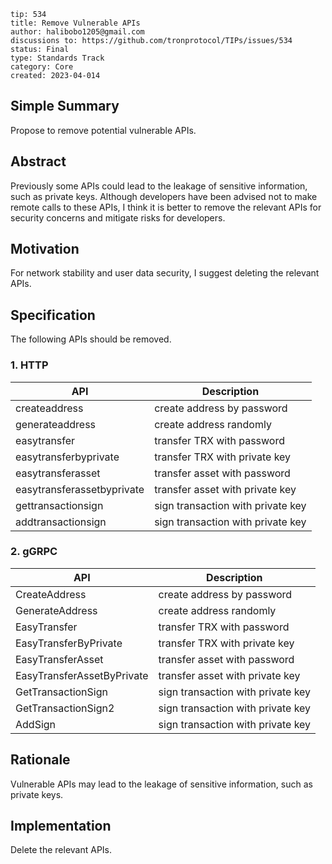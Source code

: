 ```
tip: 534
title: Remove Vulnerable APIs	
author: halibobo1205@gmail.com
discussions to: https://github.com/tronprotocol/TIPs/issues/534
status: Final
type: Standards Track
category: Core
created: 2023-04-014
```


## Simple Summary
Propose to remove potential vulnerable APIs.


## Abstract
Previously some APIs could lead to the leakage of sensitive information, such as private keys.
Although developers have been advised not to make remote calls to these APIs, I think it is better to remove the relevant APIs for security concerns and mitigate risks for developers.


## Motivation
For network stability and user data security, I suggest deleting the relevant APIs.


## Specification

The following APIs should be removed.

### 1. HTTP
| API | Description |
| ---- | ----------- |
| createaddress | create address by password|
| generateaddress | create address randomly |
| easytransfer | transfer TRX with password |
| easytransferbyprivate | transfer TRX with private key |
| easytransferasset |  transfer asset with password |
| easytransferassetbyprivate | transfer asset with private key|
| gettransactionsign | sign transaction with private key |
| addtransactionsign | sign transaction with private key|


### 2. gGRPC
| API | Description |
| ---- | ----------- |
| CreateAddress | create address by password |
| GenerateAddress | create address randomly|
| EasyTransfer | transfer TRX with  password  |
| EasyTransferByPrivate |transfer TRX with  private key |
| EasyTransferAsset | transfer asset with  password|
| EasyTransferAssetByPrivate | transfer asset with private key |
| GetTransactionSign | sign transaction with private key |
| GetTransactionSign2 | sign transaction with private key |
| AddSign|sign transaction with private key|



## Rationale
Vulnerable APIs may lead to the leakage of sensitive information, such as private keys.

## Implementation

Delete the relevant APIs.